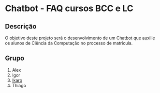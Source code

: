 # Chatbot - FAQ cursos BCC e LC

## Descrição
O objetivo deste projeto será o desenvolvimento de um Chatbot que auxilie os alunos de Ciência da Computação no processo de matrícula.

## Grupo
1. Alex
2. Igor
3. [Ikaro](http://github.com/IkaroAlef)
4. Thiago
